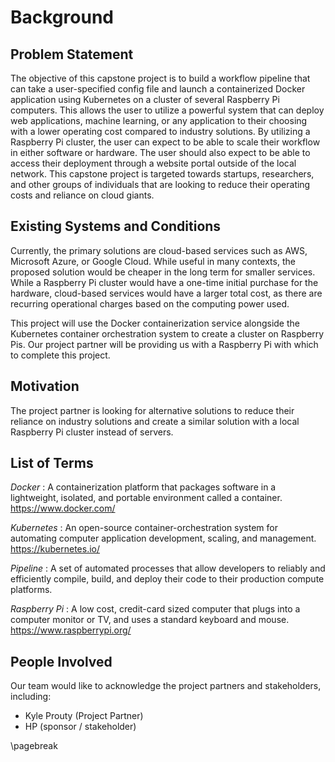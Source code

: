 # Background

## Problem Statement

The objective of this capstone project is to build a workflow pipeline that can take a user-specified config file and
launch a containerized Docker application using Kubernetes on a cluster of several Raspberry Pi computers. This allows
the user to utilize a powerful system that can deploy web applications, machine learning, or any application to their
choosing with a lower operating cost compared to industry solutions. By utilizing a Raspberry Pi cluster, the user can
expect to be able to scale their workflow in either software or hardware. The user should also expect to be able to
access their deployment through a website portal outside of the local network. This capstone project is targeted towards
startups, researchers, and other groups of individuals that are looking to reduce their operating costs and reliance on
cloud giants.

## Existing Systems and Conditions

Currently, the primary solutions are cloud-based services such as AWS, Microsoft Azure, or Google Cloud. While useful in
many contexts, the proposed solution would be cheaper in the long term for smaller services. While a Raspberry Pi
cluster would have a one-time initial purchase for the hardware, cloud-based services would have a larger total cost, as
there are recurring operational charges based on the computing power used.

This project will use the Docker containerization service alongside the Kubernetes container orchestration system to
create a cluster on Raspberry Pis. Our project partner will be providing us with a Raspberry Pi with which to complete
this project.

## Motivation

The project partner is looking for alternative solutions to reduce their reliance on industry solutions and create a
similar solution with a local Raspberry Pi cluster instead of servers.

## List of Terms

*Docker*
: A containerization platform that packages software in a lightweight, isolated, and portable environment called a
  container. <https://www.docker.com/>

*Kubernetes*
: An open-source container-orchestration system for automating computer application development, scaling, and
  management. <https://kubernetes.io/>

*Pipeline*
: A set of automated processes that allow developers to reliably and efficiently compile, build, and deploy their code
  to their production compute platforms.

*Raspberry Pi*
: A low cost, credit-card sized computer that plugs into a computer monitor or TV, and uses a standard keyboard and
  mouse. <https://www.raspberrypi.org/>

## People Involved

Our team would like to acknowledge the project partners and stakeholders, including:

- Kyle Prouty (Project Partner)
- HP (sponsor / stakeholder)

\pagebreak
